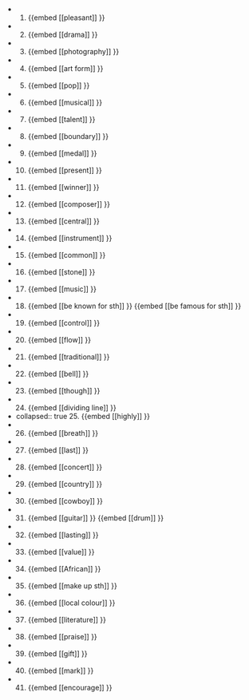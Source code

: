 -
  1. {{embed [[pleasant]] }}
-
  2. {{embed [[drama]] }}
-
  3. {{embed [[photography]] }}
-
  4. {{embed [[art form]] }}
-
  5. {{embed [[pop]] }}
-
  6. {{embed [[musical]] }}
-
  7. {{embed [[talent]] }}
-
  8. {{embed [[boundary]] }}
-
  9. {{embed [[medal]] }}
-
  10. {{embed [[present]] }}
-
  11. {{embed [[winner]] }}
-
  12. {{embed [[composer]] }}
-
  13. {{embed [[central]] }}
-
  14. {{embed [[instrument]] }}
-
  15. {{embed [[common]] }}
-
  16. {{embed [[stone]] }}
-
  17. {{embed [[music]] }}
-
  18. {{embed [[be known for sth]] }}
  {{embed [[be famous for sth]] }}
-
  19. {{embed [[control]] }}
-
  20. {{embed [[flow]] }}
-
  21. {{embed [[traditional]] }}
-
  22. {{embed [[bell]] }}
-
  23. {{embed [[though]] }}
-
  24. {{embed [[dividing line]] }}
-
  collapsed:: true
  25. {{embed [[highly]] }}
-
  26. {{embed [[breath]] }}
-
  27. {{embed [[last]] }}
-
  28. {{embed [[concert]] }}
-
  29. {{embed [[country]] }}
-
  30. {{embed [[cowboy]] }}
-
  31. {{embed [[guitar]] }}
  {{embed [[drum]] }}
-
  32. {{embed [[lasting]] }}
-
  33. {{embed [[value]] }}
-
  34. {{embed [[African]] }}
-
  35. {{embed [[make up sth]] }}
-
  36. {{embed [[local colour]] }}
-
  37. {{embed [[literature]] }}
-
  38. {{embed [[praise]] }}
-
  39. {{embed [[gift]] }}
-
  40. {{embed [[mark]] }}
-
  41. {{embed [[encourage]] }}